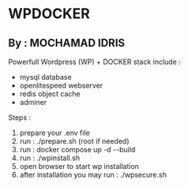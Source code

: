 # WPDOCKER
## By : MOCHAMAD IDRIS

Powerfull Wordpress (WP) + DOCKER stack include :
- mysql database
- openlitespeed webserver
- redis object cache
- adminer


Steps :
1. prepare your .env file
2. run : ./prepare.sh (root if needed)
3. run : docker compose up -d --build
4. run : ./wpinstall.sh
5. open browser to start wp installation
6. after installation you may run : ./wpsecure.sh

